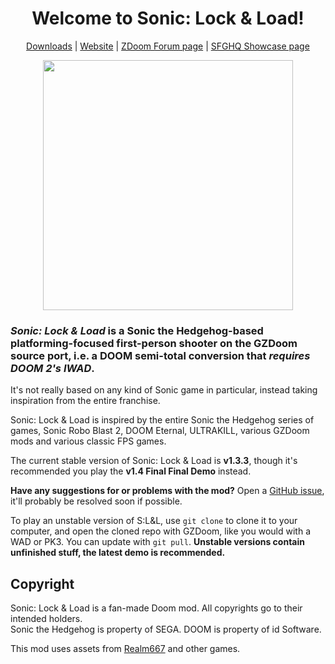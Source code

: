 <h1 align=center>Welcome to Sonic: Lock & Load!</h1>
<p align=center><a href="https://github.com/Sonic-LockandLoad/Sonic-LockandLoad/releases">Downloads</a> | <a href="https://sonic-lockandload.github.io">Website</a> | <a href="https://forum.zdoom.org/viewtopic.php?f=19&t=72593">ZDoom Forum page</a> | <a href="https://sonicfangameshq.com/forums/showcase/sonic-lock-load.1199">SFGHQ Showcase page</a></p>
<p align=center><img src="https://raw.githubusercontent.com/Sonic-LockandLoad/Sonic-LockandLoad/edge/Graphics/LOGO.png" width=400px /></p>

### *Sonic: Lock & Load* is a Sonic the Hedgehog-based platforming-focused first-person shooter on the GZDoom source port, i.e. a DOOM semi-total conversion that *requires DOOM 2's IWAD*.

It's not really based on any kind of Sonic game in particular, instead taking inspiration from the entire franchise.

Sonic: Lock & Load is inspired by the entire Sonic the Hedgehog series of games, Sonic Robo Blast 2, DOOM Eternal, ULTRAKILL, various GZDoom mods and various classic FPS games.

The current stable version of Sonic: Lock & Load is **v1.3.3**, though it's recommended you play the **v1.4 Final Final Demo** instead.

**Have any suggestions for or problems with the mod?** Open a [GitHub issue](https://github.com/Sonic-LockandLoad/Sonic-LockandLoad/issues/new/choose), it'll probably be resolved soon if possible.

To play an unstable version of S:L&L, use `git clone` to clone it to your computer, and open the cloned repo with GZDoom, like you would with a WAD or PK3. You can update with `git pull`. **Unstable versions contain unfinished stuff, the latest demo is recommended.**

## Copyright
Sonic: Lock & Load is a fan-made Doom mod. All copyrights go to their intended holders.<br>
Sonic the Hedgehog is property of SEGA. DOOM is property of id Software.

This mod uses assets from [Realm667](https://www.realm667.com) and other games.
